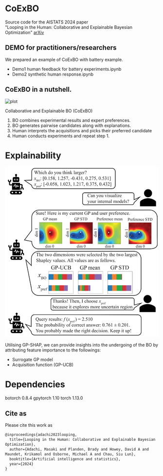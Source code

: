 # CoExBO
Source code for the AISTATS 2024 paper<br>
"Looping in the Human: Collaborative and Explainable Bayesian Optimization" [arXiv](https://arxiv.org/abs/2310.17273)

## DEMO for practitioners/researchers
We prepared an example of CoExBO with battery example. <br>
- Demo1 human feedback for battery experiments.ipynb
- Demo2 synthetic human response.ipynb

## CoExBO in a nutshell.
![plot](./docs/concept.png)<br>

Collaborative and Explainable BO (CoExBO)<br>
1. BO combines experimental results and expert preferences.<br>
2. BO generates pairwise candidates along with explanations.<br>
3. Human interprets the acquisitions and picks their preferred candidate<br>
4. Human conducts experiments and repeat step 1.<br>

# Explainability
![plot](./docs/idea.png)<br>

Utilising GP-SHAP, we can provide insights into the undergoing of the BO by attributing feature importance to the followings:
- Surrogate GP model
- Acquisition function (GP-UCB)

# Dependencies
botorch 0.8.4
gpytorch 1.10
torch 1.13.0

## Cite as
Please cite this work as
```
@inproceedings{adachi2023looping,
  title={Looping in the Human: Collaborative and Explainable Bayesian Optimization},
  author={Adachi, Masaki and Planden, Brady and Howey, David A and Maundet, Krikamol and Osborne, Michael A and Chau, Siu Lun},
  booktitle={Artificial intelligence and statistics},
  year={2024}
}
```
